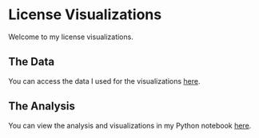 # License Visualizations

Welcome to my license visualizations.

## The Data
You can access the data I used for the visualizations [here](https://github.com/arosadale/arosadale.github.io/raw/main/license_visualizations.ipynb).

## The Analysis
You can view the analysis and visualizations in my Python notebook [here](https://github.com/arosadale/arosadale.github.io/raw/main/license_visualizations.ipynb).
